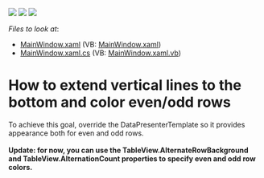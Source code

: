 <!-- default badges list -->
![](https://img.shields.io/endpoint?url=https://codecentral.devexpress.com/api/v1/VersionRange/128650409/21.1.5%2B)
[![](https://img.shields.io/badge/Open_in_DevExpress_Support_Center-FF7200?style=flat-square&logo=DevExpress&logoColor=white)](https://supportcenter.devexpress.com/ticket/details/E2601)
[![](https://img.shields.io/badge/📖_How_to_use_DevExpress_Examples-e9f6fc?style=flat-square)](https://docs.devexpress.com/GeneralInformation/403183)
<!-- default badges end -->
<!-- default file list -->
*Files to look at*:

* [MainWindow.xaml](./CS/WpfApplication21/MainWindow.xaml) (VB: [MainWindow.xaml](./VB/WpfApplication21/MainWindow.xaml))
* [MainWindow.xaml.cs](./CS/WpfApplication21/MainWindow.xaml.cs) (VB: [MainWindow.xaml.vb](./VB/WpfApplication21/MainWindow.xaml.vb))
<!-- default file list end -->
# How to extend vertical lines to the bottom and color even/odd rows


<p>To achieve this goal, override the DataPresenterTemplate so it provides appearance both for even and odd rows.<br /><br /><strong>Update: for now, you can use the TableView.AlternateRowBackground and TableView.AlternationCount properties to specify even and odd row colors.</strong></p>

<br/>


